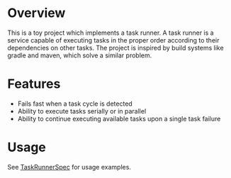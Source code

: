 # Overview

This is a toy project which implements a task runner. A task runner is a service capable of executing tasks in the proper order according to their dependencies on other tasks. The project is inspired by build systems like gradle and maven, which solve a similar problem.

# Features
- Fails fast when a task cycle is detected
- Ability to execute tasks serially or in parallel
- Ability to continue executing available tasks upon a single task failure

# Usage

See [TaskRunnerSpec](src/test/groovy/io/github/tylersharpe/task/TaskRunnerSpec.groovy) for usage examples.
